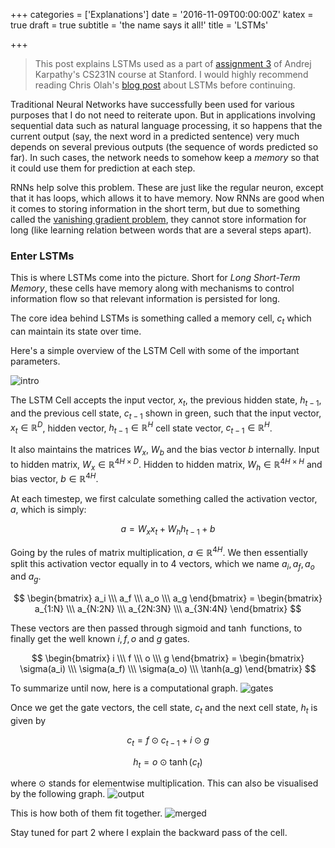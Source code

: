 +++
categories = ['Explanations']
date = '2016-11-09T00:00:00Z'
katex = true
draft = true
subtitle = 'the name says it all!'
title = 'LSTMs'

+++

>This post explains LSTMs used as a part of [assignment 3](http://cs231n.github.io/assignment3/) of Andrej Karpathy's CS231N course at Stanford. I would highly recommend reading Chris Olah's [blog post](http://colah.github.io/posts/2015-08-Understanding-LSTMs/) about LSTMs before continuing.

Traditional Neural Networks have successfully been used for various purposes that I do not need to reiterate upon. But in applications involving sequential data such as natural language processing, it so happens that the current output (say, the next word in a predicted sentence) very much depends on several previous outputs (the sequence of words predicted so far). In such cases, the network needs to somehow keep a _memory_ so that it could use them for prediction at each step.

RNNs help solve this problem. These are just like the regular neuron, except that it has loops, which allows it to have memory. Now RNNs are good when it comes to storing information in the short term, but due to something called the [vanishing gradient problem](http://www.jmlr.org/proceedings/papers/v28/pascanu13.pdf), they cannot store information for long (like learning relation between words that are a several steps apart).

### Enter LSTMs
This is where LSTMs come into the picture. Short for _Long Short-Term Memory_, these cells have memory along with mechanisms to control information flow so that relevant information is persisted for long.

The core idea behind LSTMs is something called a memory cell, $c_t$ which can maintain its state over time.

Here's a simple overview of the LSTM Cell with some of the important parameters.

![intro](/img/lstm/intro.svg)

The LSTM Cell accepts the input vector, $x_t$, the previous hidden state, $h_{t-1}$, and the previous cell state, $c_{t-1}$ shown in green, such that the input vector, $x_t \in \mathbb{R}^D$, hidden vector, $h_{t-1} \in \mathbb{R}^H$ cell state vector, $c_{t-1} \in \mathbb{R}^H$.

It also maintains the matrices $W_x$, $W_b$ and the bias vector $b$ internally. Input to hidden matrix, $W_x \in \mathbb{R}^{4H \times D}$. Hidden to hidden matrix, $W_h \in \mathbb{R}^{4H \times H}$ and bias vector, $b \in \mathbb{R}^{4H}$.

At each timestep, we first calculate something called the activation vector, $a$, which is simply:

$$a = W_x x_t + W_h h_{t-1} + b$$

Going by the rules of matrix multiplication, $a \in \mathbb{R}^{4H}$. We then essentially split this activation vector equally in to 4 vectors, which we name $a_i, a_f, a_o$ and $a_g$.

$$
\begin{bmatrix} a_i \\\ a_f \\\ a_o \\\ a_g \end{bmatrix} = \begin{bmatrix}
    a_{1:N} \\\ a_{N:2N} \\\ a_{2N:3N} \\\ a_{3N:4N}
\end{bmatrix}
$$

These vectors are then passed through $\mathrm{sigmoid}$ and $\tanh$ functions, to finally get the well known $i, f, o$ and $g$ gates.

$$
\begin{bmatrix} i \\\ f \\\ o \\\ g \end{bmatrix} =
\begin{bmatrix} \sigma(a_i) \\\ \sigma(a_f) \\\ \sigma(a_o) \\\ \tanh(a_g) \end{bmatrix}
$$

To summarize until now, here is a computational graph.
![gates](/img/lstm/gates.svg)

Once we get the gate vectors, the cell state, $c_t$ and the next cell state, $h_t$ is given by

$$ c_t = f \odot c_{t-1} + i \odot g $$

$$ h_t = o \odot \tanh(c_t) $$

where $\odot$ stands for elementwise multiplication.
This can also be visualised by the following graph.
![output](/img/lstm/output.svg)

This is how both of them fit together.
![merged](/img/lstm/merged.svg)

Stay tuned for part 2 where I explain the backward pass of the cell.
